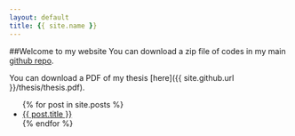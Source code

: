 ```yaml
---
layout: default
title: {{ site.name }}
---
```


##Welcome to my website
You can download a zip file of codes in my main [github repo](https://github.com/moosekaka/sweepython).

You can download a PDF of my thesis [here]({{ site.github.url }}/thesis/thesis.pdf).

<ul>
  {% for post in site.posts %}
    <li>
      <a href="{{ post.url }}">{{ post.title }}</a>
    </li>
  {% endfor %}
</ul>


